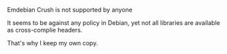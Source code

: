 Emdebian Crush is not supported by anyone

It seems to be against any policy in Debian, yet not all libraries are available as cross-complie headers.

That's why I keep my own copy.
